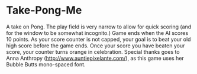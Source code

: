 Take-Pong-Me
============

A take on Pong.  The play field is very narrow to allow for quick scoring (and for the window to be somewhat incognito.)  Game ends when the AI scores 10 points.  As your score counter is not capped, your goal is to beat your old high score before the game ends.  Once your score you have beaten your score, your counter turns orange in celebration.  Special thanks goes to Anna Anthropy (http://www.auntiepixelante.com/), as this game uses her Bubble Butts mono-spaced font.